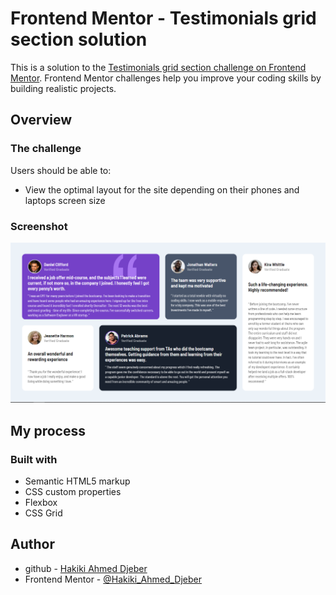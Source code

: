 # Frontend Mentor - Testimonials grid section solution

This is a solution to the [Testimonials grid section challenge on Frontend Mentor](https://www.frontendmentor.io/challenges/testimonials-grid-section-Nnw6J7Un7). Frontend Mentor challenges help you improve your coding skills by building realistic projects.

## Overview

### The challenge

Users should be able to:

- View the optimal layout for the site depending on their phones and laptops screen size

### Screenshot

![](./images/Capture.PNG)

## My process

### Built with

- Semantic HTML5 markup
- CSS custom properties
- Flexbox
- CSS Grid

## Author

- github - [Hakiki Ahmed Djeber](https://github.com/HakikiAhmedDjeber)
- Frontend Mentor - [@Hakiki_Ahmed_Djeber](https://www.frontendmentor.io/profile/HakikiAhmedDjeber)
